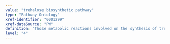```yaml
---
value: "trehalose biosynthetic pathway"
type: "Pathway Ontology"
xref-identifier: "0001299"
xref-dataSource: "PW"
definition: "Those metabolic reactions involved on the synthesis of trehalose, a disaccharide found in bacteria, fungi, plants and invertebrates."
level: "4"
---
```

